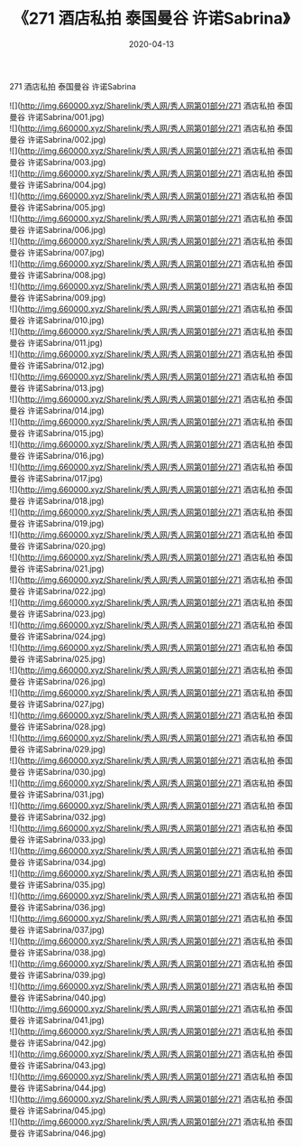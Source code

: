 ﻿---
layout: post
title:  《271 酒店私拍 泰国曼谷 许诺Sabrina》
date:   2020-04-13
img: http://img.660000.xyz/Sharelink/秀人网/秀人网第01部分/271 酒店私拍 泰国曼谷 许诺Sabrina/000.jpg
categories: [美女, 清纯, 唯美]
---

271 酒店私拍 泰国曼谷 许诺Sabrina

  ![](http://img.660000.xyz/Sharelink/秀人网/秀人网第01部分/271 酒店私拍 泰国曼谷 许诺Sabrina/001.jpg) <br> ![](http://img.660000.xyz/Sharelink/秀人网/秀人网第01部分/271 酒店私拍 泰国曼谷 许诺Sabrina/002.jpg) <br> ![](http://img.660000.xyz/Sharelink/秀人网/秀人网第01部分/271 酒店私拍 泰国曼谷 许诺Sabrina/003.jpg) <br> ![](http://img.660000.xyz/Sharelink/秀人网/秀人网第01部分/271 酒店私拍 泰国曼谷 许诺Sabrina/004.jpg) <br> ![](http://img.660000.xyz/Sharelink/秀人网/秀人网第01部分/271 酒店私拍 泰国曼谷 许诺Sabrina/005.jpg) <br> ![](http://img.660000.xyz/Sharelink/秀人网/秀人网第01部分/271 酒店私拍 泰国曼谷 许诺Sabrina/006.jpg) <br> ![](http://img.660000.xyz/Sharelink/秀人网/秀人网第01部分/271 酒店私拍 泰国曼谷 许诺Sabrina/007.jpg) <br> ![](http://img.660000.xyz/Sharelink/秀人网/秀人网第01部分/271 酒店私拍 泰国曼谷 许诺Sabrina/008.jpg) <br> ![](http://img.660000.xyz/Sharelink/秀人网/秀人网第01部分/271 酒店私拍 泰国曼谷 许诺Sabrina/009.jpg) <br> ![](http://img.660000.xyz/Sharelink/秀人网/秀人网第01部分/271 酒店私拍 泰国曼谷 许诺Sabrina/010.jpg) <br> ![](http://img.660000.xyz/Sharelink/秀人网/秀人网第01部分/271 酒店私拍 泰国曼谷 许诺Sabrina/011.jpg) <br> ![](http://img.660000.xyz/Sharelink/秀人网/秀人网第01部分/271 酒店私拍 泰国曼谷 许诺Sabrina/012.jpg) <br> ![](http://img.660000.xyz/Sharelink/秀人网/秀人网第01部分/271 酒店私拍 泰国曼谷 许诺Sabrina/013.jpg) <br> ![](http://img.660000.xyz/Sharelink/秀人网/秀人网第01部分/271 酒店私拍 泰国曼谷 许诺Sabrina/014.jpg) <br> ![](http://img.660000.xyz/Sharelink/秀人网/秀人网第01部分/271 酒店私拍 泰国曼谷 许诺Sabrina/015.jpg) <br> ![](http://img.660000.xyz/Sharelink/秀人网/秀人网第01部分/271 酒店私拍 泰国曼谷 许诺Sabrina/016.jpg) <br> ![](http://img.660000.xyz/Sharelink/秀人网/秀人网第01部分/271 酒店私拍 泰国曼谷 许诺Sabrina/017.jpg) <br> ![](http://img.660000.xyz/Sharelink/秀人网/秀人网第01部分/271 酒店私拍 泰国曼谷 许诺Sabrina/018.jpg) <br> ![](http://img.660000.xyz/Sharelink/秀人网/秀人网第01部分/271 酒店私拍 泰国曼谷 许诺Sabrina/019.jpg) <br> ![](http://img.660000.xyz/Sharelink/秀人网/秀人网第01部分/271 酒店私拍 泰国曼谷 许诺Sabrina/020.jpg) <br> ![](http://img.660000.xyz/Sharelink/秀人网/秀人网第01部分/271 酒店私拍 泰国曼谷 许诺Sabrina/021.jpg) <br> ![](http://img.660000.xyz/Sharelink/秀人网/秀人网第01部分/271 酒店私拍 泰国曼谷 许诺Sabrina/022.jpg) <br> ![](http://img.660000.xyz/Sharelink/秀人网/秀人网第01部分/271 酒店私拍 泰国曼谷 许诺Sabrina/023.jpg) <br> ![](http://img.660000.xyz/Sharelink/秀人网/秀人网第01部分/271 酒店私拍 泰国曼谷 许诺Sabrina/024.jpg) <br> ![](http://img.660000.xyz/Sharelink/秀人网/秀人网第01部分/271 酒店私拍 泰国曼谷 许诺Sabrina/025.jpg) <br> ![](http://img.660000.xyz/Sharelink/秀人网/秀人网第01部分/271 酒店私拍 泰国曼谷 许诺Sabrina/026.jpg) <br> ![](http://img.660000.xyz/Sharelink/秀人网/秀人网第01部分/271 酒店私拍 泰国曼谷 许诺Sabrina/027.jpg) <br> ![](http://img.660000.xyz/Sharelink/秀人网/秀人网第01部分/271 酒店私拍 泰国曼谷 许诺Sabrina/028.jpg) <br> ![](http://img.660000.xyz/Sharelink/秀人网/秀人网第01部分/271 酒店私拍 泰国曼谷 许诺Sabrina/029.jpg) <br> ![](http://img.660000.xyz/Sharelink/秀人网/秀人网第01部分/271 酒店私拍 泰国曼谷 许诺Sabrina/030.jpg) <br> ![](http://img.660000.xyz/Sharelink/秀人网/秀人网第01部分/271 酒店私拍 泰国曼谷 许诺Sabrina/031.jpg) <br> ![](http://img.660000.xyz/Sharelink/秀人网/秀人网第01部分/271 酒店私拍 泰国曼谷 许诺Sabrina/032.jpg) <br> ![](http://img.660000.xyz/Sharelink/秀人网/秀人网第01部分/271 酒店私拍 泰国曼谷 许诺Sabrina/033.jpg) <br> ![](http://img.660000.xyz/Sharelink/秀人网/秀人网第01部分/271 酒店私拍 泰国曼谷 许诺Sabrina/034.jpg) <br> ![](http://img.660000.xyz/Sharelink/秀人网/秀人网第01部分/271 酒店私拍 泰国曼谷 许诺Sabrina/035.jpg) <br> ![](http://img.660000.xyz/Sharelink/秀人网/秀人网第01部分/271 酒店私拍 泰国曼谷 许诺Sabrina/036.jpg) <br> ![](http://img.660000.xyz/Sharelink/秀人网/秀人网第01部分/271 酒店私拍 泰国曼谷 许诺Sabrina/037.jpg) <br> ![](http://img.660000.xyz/Sharelink/秀人网/秀人网第01部分/271 酒店私拍 泰国曼谷 许诺Sabrina/038.jpg) <br> ![](http://img.660000.xyz/Sharelink/秀人网/秀人网第01部分/271 酒店私拍 泰国曼谷 许诺Sabrina/039.jpg) <br> ![](http://img.660000.xyz/Sharelink/秀人网/秀人网第01部分/271 酒店私拍 泰国曼谷 许诺Sabrina/040.jpg) <br> ![](http://img.660000.xyz/Sharelink/秀人网/秀人网第01部分/271 酒店私拍 泰国曼谷 许诺Sabrina/041.jpg) <br> ![](http://img.660000.xyz/Sharelink/秀人网/秀人网第01部分/271 酒店私拍 泰国曼谷 许诺Sabrina/042.jpg) <br> ![](http://img.660000.xyz/Sharelink/秀人网/秀人网第01部分/271 酒店私拍 泰国曼谷 许诺Sabrina/043.jpg) <br> ![](http://img.660000.xyz/Sharelink/秀人网/秀人网第01部分/271 酒店私拍 泰国曼谷 许诺Sabrina/044.jpg) <br> ![](http://img.660000.xyz/Sharelink/秀人网/秀人网第01部分/271 酒店私拍 泰国曼谷 许诺Sabrina/045.jpg) <br> ![](http://img.660000.xyz/Sharelink/秀人网/秀人网第01部分/271 酒店私拍 泰国曼谷 许诺Sabrina/046.jpg) <br>